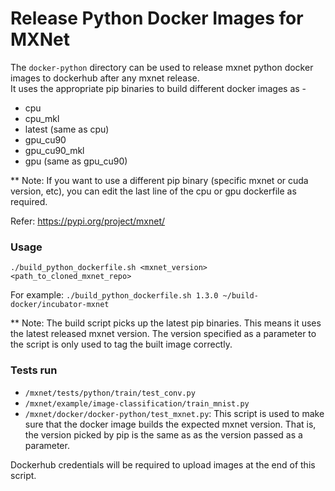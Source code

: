 # Release Python Docker Images for MXNet

The `docker-python` directory can be used to release mxnet python docker images to dockerhub after any mxnet release.  
It uses the appropriate pip binaries to build different docker images as -
* cpu
* cpu_mkl
* latest (same as cpu)
* gpu_cu90 
* gpu_cu90_mkl
* gpu (same as gpu_cu90)


** Note: If you want to use a different pip binary (specific mxnet or cuda version, etc), you can edit the last line of the cpu or gpu dockerfile as required. 

Refer: https://pypi.org/project/mxnet/

### Usage
`./build_python_dockerfile.sh <mxnet_version> <path_to_cloned_mxnet_repo>`

For example: 
`./build_python_dockerfile.sh 1.3.0 ~/build-docker/incubator-mxnet`

** Note: The build script picks up the latest pip binaries. This means it uses the latest released mxnet version. The version specified as a parameter to the script is only used to tag the built image correctly.  

### Tests run
* `/mxnet/tests/python/train/test_conv.py`
* `/mxnet/example/image-classification/train_mnist.py`
* `/mxnet/docker/docker-python/test_mxnet.py`: This script is used to make sure that the docker image builds the expected mxnet version. That is, the version picked by pip is the same as as the version passed as a parameter. 

Dockerhub credentials will be required to upload images at the end of this script. 
